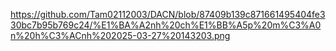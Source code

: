 
https://github.com/Tam02112003/DACN/blob/87409b139c871661495404fe330bc7b95b769c24/%E1%BA%A2nh%20ch%E1%BB%A5p%20m%C3%A0n%20h%C3%ACnh%202025-03-27%20143203.png
